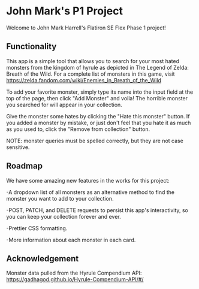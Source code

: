 # John Mark's P1 Project

Welcome to John Mark Harrell's Flatiron SE Flex Phase 1 project!

## Functionality

This app is a simple tool that allows you to search for your most hated monsters from the kingdom of hyrule as depicted in The Legend of Zelda: Breath of the Wild. For a complete list of monsters in this game, visit https://zelda.fandom.com/wiki/Enemies_in_Breath_of_the_Wild

To add your favorite monster, simply type its name into the input field at the top of the page, then click "Add Monster" and voila! The horrible monster you searched for will appear in your collection.

Give the monster some hates by clicking the "Hate this monster" button. If you added a monster by mistake, or just don't feel that you hate it as much as you used to, click the "Remove from collection" button.

NOTE: monster queries must be spelled correctly, but they are not case sensitive.

## Roadmap

We have some amazing new features in the works for this project:

-A dropdown list of all monsters as an alternative method to find the monster you want to add to your collection.

-POST, PATCH, and DELETE requests to persist this app's interactivity, so you can keep your collection forever and ever.

-Prettier CSS formatting.

-More information about each monster in each card.

## Acknowledgement

Monster data pulled from the Hyrule Compendium API: https://gadhagod.github.io/Hyrule-Compendium-API/#/